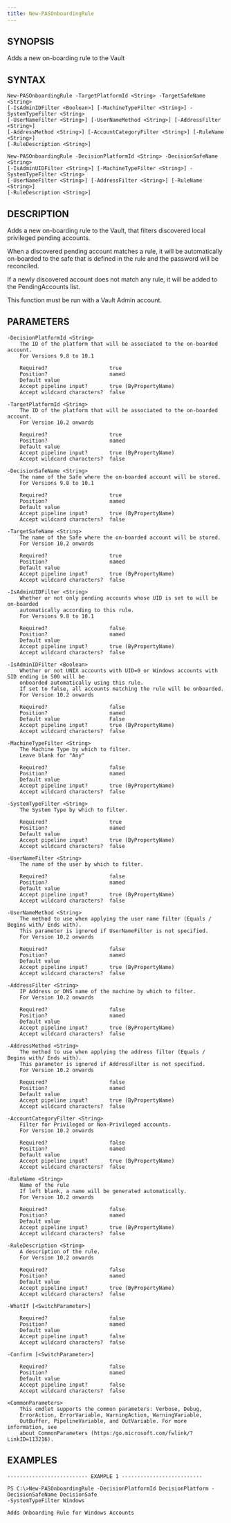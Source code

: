 ```yaml
---
title: New-PASOnboardingRule
---
```


## SYNOPSIS

Adds a new on-boarding rule to the Vault

## SYNTAX

    New-PASOnboardingRule -TargetPlatformId <String> -TargetSafeName <String>
    [-IsAdminIDFilter <Boolean>] [-MachineTypeFilter <String>] -SystemTypeFilter <String>
    [-UserNameFilter <String>] [-UserNameMethod <String>] [-AddressFilter <String>]
    [-AddressMethod <String>] [-AccountCategoryFilter <String>] [-RuleName <String>]
    [-RuleDescription <String>]

    New-PASOnboardingRule -DecisionPlatformId <String> -DecisionSafeName <String>
    [-IsAdminUIDFilter <String>] [-MachineTypeFilter <String>] -SystemTypeFilter <String>
    [-UserNameFilter <String>] [-AddressFilter <String>] [-RuleName <String>]
    [-RuleDescription <String>]

## DESCRIPTION

Adds a new on-boarding rule to the Vault, that filters discovered local privileged pending accounts.

When a discovered pending account matches a rule, it will be automatically on-boarded to the safe that is defined in the rule and the password will be reconciled.

If a newly discovered account does not match any rule, it will be added to the PendingAccounts list.

This function must be run with a Vault Admin account.

## PARAMETERS

    -DecisionPlatformId <String>
        The ID of the platform that will be associated to the on-boarded account.
        For Versions 9.8 to 10.1

        Required?                    true
        Position?                    named
        Default value
        Accept pipeline input?       true (ByPropertyName)
        Accept wildcard characters?  false

    -TargetPlatformId <String>
        The ID of the platform that will be associated to the on-boarded account.
        For Version 10.2 onwards

        Required?                    true
        Position?                    named
        Default value
        Accept pipeline input?       true (ByPropertyName)
        Accept wildcard characters?  false

    -DecisionSafeName <String>
        The name of the Safe where the on-boarded account will be stored.
        For Versions 9.8 to 10.1

        Required?                    true
        Position?                    named
        Default value
        Accept pipeline input?       true (ByPropertyName)
        Accept wildcard characters?  false

    -TargetSafeName <String>
        The name of the Safe where the on-boarded account will be stored.
        For Version 10.2 onwards

        Required?                    true
        Position?                    named
        Default value
        Accept pipeline input?       true (ByPropertyName)
        Accept wildcard characters?  false

    -IsAdminUIDFilter <String>
        Whether or not only pending accounts whose UID is set to will be on-boarded
        automatically according to this rule.
        For Versions 9.8 to 10.1

        Required?                    false
        Position?                    named
        Default value
        Accept pipeline input?       true (ByPropertyName)
        Accept wildcard characters?  false

    -IsAdminIDFilter <Boolean>
        Whether or not UNIX accounts with UID=0 or Windows accounts with SID ending in 500 will be
        onboarded automatically using this rule.
        If set to false, all accounts matching the rule will be onboarded.
        For Version 10.2 onwards

        Required?                    false
        Position?                    named
        Default value                False
        Accept pipeline input?       true (ByPropertyName)
        Accept wildcard characters?  false

    -MachineTypeFilter <String>
        The Machine Type by which to filter.
        Leave blank for "Any"

        Required?                    false
        Position?                    named
        Default value
        Accept pipeline input?       true (ByPropertyName)
        Accept wildcard characters?  false

    -SystemTypeFilter <String>
        The System Type by which to filter.

        Required?                    true
        Position?                    named
        Default value
        Accept pipeline input?       true (ByPropertyName)
        Accept wildcard characters?  false

    -UserNameFilter <String>
        The name of the user by which to filter.

        Required?                    false
        Position?                    named
        Default value
        Accept pipeline input?       true (ByPropertyName)
        Accept wildcard characters?  false

    -UserNameMethod <String>
        The method to use when applying the user name filter (Equals / Begins with/ Ends with).
        This parameter is ignored if UserNameFilter is not specified.
        For Version 10.2 onwards

        Required?                    false
        Position?                    named
        Default value
        Accept pipeline input?       true (ByPropertyName)
        Accept wildcard characters?  false

    -AddressFilter <String>
        IP Address or DNS name of the machine by which to filter.
        For Version 10.2 onwards

        Required?                    false
        Position?                    named
        Default value
        Accept pipeline input?       true (ByPropertyName)
        Accept wildcard characters?  false

    -AddressMethod <String>
        The method to use when applying the address filter (Equals / Begins with/ Ends with).
        This parameter is ignored if AddressFilter is not specified.
        For Version 10.2 onwards

        Required?                    false
        Position?                    named
        Default value
        Accept pipeline input?       true (ByPropertyName)
        Accept wildcard characters?  false

    -AccountCategoryFilter <String>
        Filter for Privileged or Non-Privileged accounts.
        For Version 10.2 onwards

        Required?                    false
        Position?                    named
        Default value
        Accept pipeline input?       true (ByPropertyName)
        Accept wildcard characters?  false

    -RuleName <String>
        Name of the rule
        If left blank, a name will be generated automatically.
        For Version 10.2 onwards

        Required?                    false
        Position?                    named
        Default value
        Accept pipeline input?       true (ByPropertyName)
        Accept wildcard characters?  false

    -RuleDescription <String>
        A description of the rule.
        For Version 10.2 onwards

        Required?                    false
        Position?                    named
        Default value
        Accept pipeline input?       true (ByPropertyName)
        Accept wildcard characters?  false

    -WhatIf [<SwitchParameter>]

        Required?                    false
        Position?                    named
        Default value
        Accept pipeline input?       false
        Accept wildcard characters?  false

    -Confirm [<SwitchParameter>]

        Required?                    false
        Position?                    named
        Default value
        Accept pipeline input?       false
        Accept wildcard characters?  false

    <CommonParameters>
        This cmdlet supports the common parameters: Verbose, Debug,
        ErrorAction, ErrorVariable, WarningAction, WarningVariable,
        OutBuffer, PipelineVariable, and OutVariable. For more information, see
        about_CommonParameters (https:/go.microsoft.com/fwlink/?LinkID=113216).

## EXAMPLES

    -------------------------- EXAMPLE 1 --------------------------

    PS C:\>New-PASOnboardingRule -DecisionPlatformId DecisionPlatform -DecisionSafeName DecisionSafe
    -SystemTypeFilter Windows

    Adds Onboarding Rule for Windows Accounts
